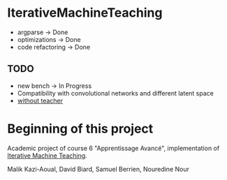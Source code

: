 # IterativeMachineTeaching

* argparse -> Done
* optimizations -> Done
* code refactoring -> Done

## TODO

* new bench -> In Progress
* Compatibility with convolutional networks and different latent space
* [without teacher](https://arxiv.org/abs/2006.15339)

# Beginning of this project

Academic project of course 6 "Apprentissage Avancé", implementation of [Iterative Machine Teaching](https://arxiv.org/pdf/1705.10470.pdf).

Malik Kazi-Aoual, David Biard, Samuel Berrien, Nouredine Nour
